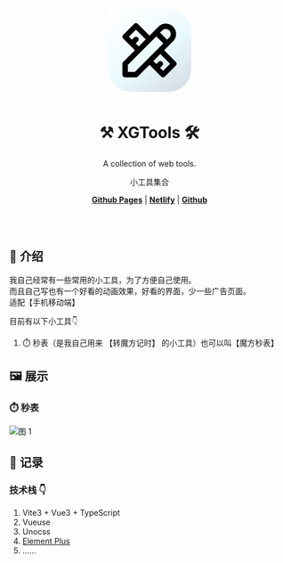<div align="center" style="margin:50px">
    <img src='./public/XGT.svg' width="150">
</div>

<h1 align="center">
⚒️ XGTools 🛠️
</h1>
<p align="center">
A collection of web tools.
</p>
<p align="center">
小工具集合
</p>

<p align="center">
<a href="https://xxggg.github.io/XGTools/"><b>Github Pages</b></a> 
|
<a href="https://xxggg.github.io/XGTools/"><b>Netlify</b></a> 
|
<a href="https://github.com/XXGGG/XGTools"><b>Github</b></a>
</p>


<br>
<br>

## 📖 介绍

我自己经常有一些常用的小工具，为了方便自己使用。  
而且自己写也有一个好看的动画效果，好看的界面，少一些广告页面。  
适配【手机移动端】

目前有以下小工具👇
1. ⏱️ 秒表（是我自己用来 【转魔方记时】 的小工具）也可以叫【魔方秒表】

## 🖼️ 展示
### ⏱️ 秒表

![图 1](img/READMEshow.png)


## 🚀 记录

### 技术栈 👇

1. Vite3 + Vue3 + TypeScript
2. Vueuse
3. Unocss
4. [Element Plus](https://element-plus.gitee.io/zh-CN/)
5. ......

